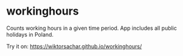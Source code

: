 # workinghours
Counts working hours in a given time period. App includes all public holidays in Poland.

Try it on: https://wiktorsachar.github.io/workinghours/
